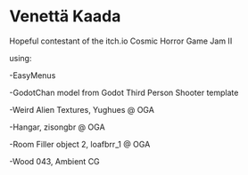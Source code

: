 # Venettä Kaada
Hopeful contestant of the itch.io Cosmic Horror Game Jam II

using:

-EasyMenus

-GodotChan model from Godot Third Person Shooter template

-Weird Alien Textures, Yughues @ OGA

-Hangar, zisongbr @ OGA 

-Room Filler object 2, loafbrr_1 @ OGA

-Wood 043, Ambient CG